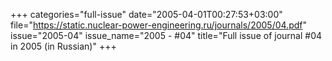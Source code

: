+++
categories="full-issue"
date="2005-04-01T00:27:53+03:00"
file="https://static.nuclear-power-engineering.ru/journals/2005/04.pdf"
issue="2005-04"
issue_name="2005 - #04"
title="Full issue of journal #04 in 2005 (in Russian)"
+++